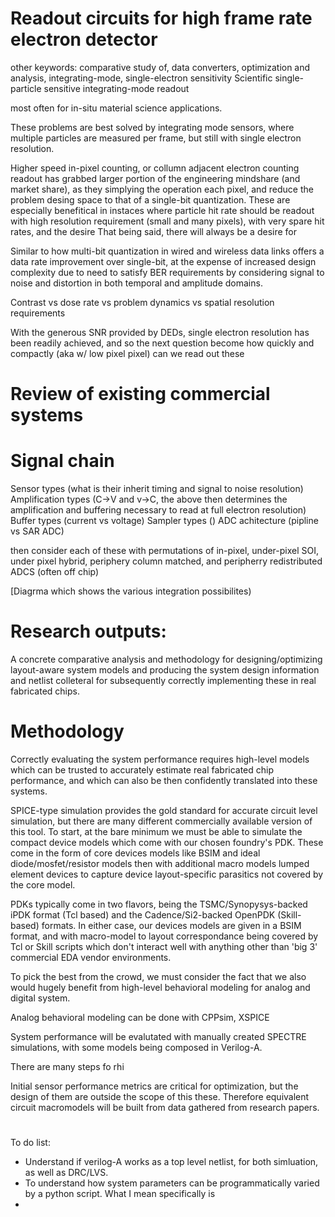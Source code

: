 
# Readout circuits for high frame rate electron detector
other keywords: comparative study of, data converters, optimization and analysis, integrating-mode, single-electron sensitivity
Scientific single-particle sensitive integrating-mode readout

most often for in-situ material science applications.

These problems are best solved by integrating mode sensors, where multiple particles are measured per frame, but still with single electron resolution.

Higher speed in-pixel counting, or collumn adjacent electron counting readout has grabbed larger portion of the engineering mindshare (and market share), as they simplying the operation each pixel, and reduce the problem desing space to that of a single-bit quantization. These are especially benefitical in instaces where particle hit rate should be readout with high resolution requirement (small and many pixels), with very spare hit rates, and the desire 
That being said, there will always be a desire for 

Similar to how multi-bit quantization in wired and wireless data links offers a data rate improvement over single-bit, at the expense of increased design complexity due to need to satisfy BER requirements by considering signal to noise and distortion in both temporal and amplitude domains.

Contrast vs dose rate vs problem dynamics vs spatial resolution requirements

With the generous SNR provided by DEDs, single electron resolution has been readily achieved, and so the next question become how quickly and compactly (aka w/ low pixel pixel) can we read out these 

# Review of existing commercial systems


# Signal chain

Sensor types (what is their inherit timing and signal to noise resolution)
Amplification types (C->V and v->C, the above then determines the amplification and buffering necessary to read at full electron resolution)
Buffer types (current vs voltage)
Sampler types ()
ADC achitecture (pipline vs SAR ADC)

then consider each of these with permutations of in-pixel, under-pixel SOI, under pixel hybrid, periphery column matched, and peripherry redistributed ADCS (often off chip)

[Diagrma which shows the various integration possibilites)


# Research outputs:

A concrete comparative analysis and methodology for designing/optimizing layout-aware system models and producing the system design information and netlist colleteral for subsequently correctly implementing these in real fabricated chips.




# Methodology

Correctly evaluating the system performance requires    high-level models which can be trusted to accurately estimate real fabricated chip performance, and which can also be then confidently translated into these systems.

SPICE-type simulation provides the gold standard for accurate circuit level simulation, but there are many different commercially available version of this tool. To start, at the bare minimum we must be able to simulate the compact device models which come with our chosen foundry's PDK. These come in the form of core devices models like BSIM and ideal diode/mosfet/resistor models then with additional macro models lumped element devices to capture device layout-specific parasitics not covered by the core model.

PDKs typically come in two flavors, being the TSMC/Synopysys-backed iPDK format (Tcl based) and the Cadence/Si2-backed OpenPDK (Skill-based) formats. In either case, our devices models are given in a BSIM format, and with macro-model to layout correspondance being covered by Tcl or Skill scripts which don't interact well with anything other than 'big 3' commercial EDA vendor environments.

To pick the best from the crowd, we must consider the fact that we also would hugely benefit from high-level behavioral modeling for analog and digital system.

Analog behavioral modeling can be done with CPPsim, XSPICE 




System performance will be evalutated with manually created SPECTRE simulations, with some models being composed in Verilog-A.

There are many steps fo rhi

Initial sensor performance metrics are critical for optimization, but the design of them are outside the scope of this these. Therefore equivalent circuit macromodels will be built from data gathered from research papers.


#
To do list:
- Understand if verilog-A works as a top level netlist, for both simluation, as well as DRC/LVS.
- To understand how system parameters can be programmatically varied by a python script. What I mean specifically is 
- 
